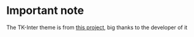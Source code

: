 # Important note

The TK-Inter theme is from [this project](https://github.com/rdbende/Azure-ttk-theme/tree/v2.1.0), big thanks to the developer of it
